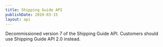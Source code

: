 ```yaml
---
title: Shipping Guide API
publishDate: 2019-03-15
layout: api
---
```


Decommissioned version 7 of the Shipping Guide API. Customers should use
Shipping Guide API 2.0 instead.
